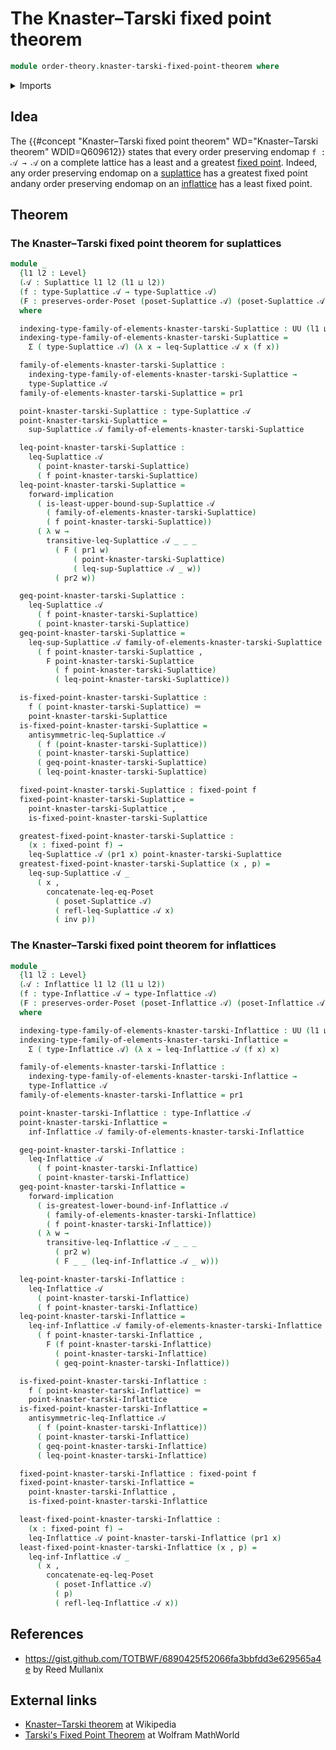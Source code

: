 # The Knaster–Tarski fixed point theorem

```agda
module order-theory.knaster-tarski-fixed-point-theorem where
```

<details><summary>Imports</summary>

```agda
open import foundation.dependent-pair-types
open import foundation.fixed-points-endofunctions
open import foundation.identity-types
open import foundation.logical-equivalences
open import foundation.universe-levels

open import order-theory.inflattices
open import order-theory.order-preserving-maps-posets
open import order-theory.posets
open import order-theory.suplattices
```

</details>

## Idea

The
{{#concept "Knaster–Tarski fixed point theorem" WD="Knaster–Tarski theorem" WDID=Q609612}}
states that every order preserving endomap `f : 𝒜 → 𝒜` on a complete lattice has
a least and a greatest [fixed point](foundation.fixed-points-endofunctions.md).
Indeed, any order preserving endomap on a
[suplattice](order-theory.suplattices.md) has a greatest fixed point andany
order preserving endomap on an [inflattice](order-theory.inflattices.md) has a
least fixed point.

## Theorem

### The Knaster–Tarski fixed point theorem for suplattices

```agda
module _
  {l1 l2 : Level}
  (𝒜 : Suplattice l1 l2 (l1 ⊔ l2))
  (f : type-Suplattice 𝒜 → type-Suplattice 𝒜)
  (F : preserves-order-Poset (poset-Suplattice 𝒜) (poset-Suplattice 𝒜) f)
  where

  indexing-type-family-of-elements-knaster-tarski-Suplattice : UU (l1 ⊔ l2)
  indexing-type-family-of-elements-knaster-tarski-Suplattice =
    Σ ( type-Suplattice 𝒜) (λ x → leq-Suplattice 𝒜 x (f x))

  family-of-elements-knaster-tarski-Suplattice :
    indexing-type-family-of-elements-knaster-tarski-Suplattice →
    type-Suplattice 𝒜
  family-of-elements-knaster-tarski-Suplattice = pr1

  point-knaster-tarski-Suplattice : type-Suplattice 𝒜
  point-knaster-tarski-Suplattice =
    sup-Suplattice 𝒜 family-of-elements-knaster-tarski-Suplattice

  leq-point-knaster-tarski-Suplattice :
    leq-Suplattice 𝒜
      ( point-knaster-tarski-Suplattice)
      ( f point-knaster-tarski-Suplattice)
  leq-point-knaster-tarski-Suplattice =
    forward-implication
      ( is-least-upper-bound-sup-Suplattice 𝒜
        ( family-of-elements-knaster-tarski-Suplattice)
        ( f point-knaster-tarski-Suplattice))
      ( λ w →
        transitive-leq-Suplattice 𝒜 _ _ _
          ( F ( pr1 w)
              ( point-knaster-tarski-Suplattice)
              ( leq-sup-Suplattice 𝒜 _ w))
          ( pr2 w))

  geq-point-knaster-tarski-Suplattice :
    leq-Suplattice 𝒜
      ( f point-knaster-tarski-Suplattice)
      ( point-knaster-tarski-Suplattice)
  geq-point-knaster-tarski-Suplattice =
    leq-sup-Suplattice 𝒜 family-of-elements-knaster-tarski-Suplattice
      ( f point-knaster-tarski-Suplattice ,
        F point-knaster-tarski-Suplattice
          ( f point-knaster-tarski-Suplattice)
          ( leq-point-knaster-tarski-Suplattice))

  is-fixed-point-knaster-tarski-Suplattice :
    f ( point-knaster-tarski-Suplattice) ＝
    point-knaster-tarski-Suplattice
  is-fixed-point-knaster-tarski-Suplattice =
    antisymmetric-leq-Suplattice 𝒜
      ( f (point-knaster-tarski-Suplattice))
      ( point-knaster-tarski-Suplattice)
      ( geq-point-knaster-tarski-Suplattice)
      ( leq-point-knaster-tarski-Suplattice)

  fixed-point-knaster-tarski-Suplattice : fixed-point f
  fixed-point-knaster-tarski-Suplattice =
    point-knaster-tarski-Suplattice ,
    is-fixed-point-knaster-tarski-Suplattice

  greatest-fixed-point-knaster-tarski-Suplattice :
    (x : fixed-point f) →
    leq-Suplattice 𝒜 (pr1 x) point-knaster-tarski-Suplattice
  greatest-fixed-point-knaster-tarski-Suplattice (x , p) =
    leq-sup-Suplattice 𝒜 _
      ( x ,
        concatenate-leq-eq-Poset
          ( poset-Suplattice 𝒜)
          ( refl-leq-Suplattice 𝒜 x)
          ( inv p))
```

### The Knaster–Tarski fixed point theorem for inflattices

```agda
module _
  {l1 l2 : Level}
  (𝒜 : Inflattice l1 l2 (l1 ⊔ l2))
  (f : type-Inflattice 𝒜 → type-Inflattice 𝒜)
  (F : preserves-order-Poset (poset-Inflattice 𝒜) (poset-Inflattice 𝒜) f)
  where

  indexing-type-family-of-elements-knaster-tarski-Inflattice : UU (l1 ⊔ l2)
  indexing-type-family-of-elements-knaster-tarski-Inflattice =
    Σ ( type-Inflattice 𝒜) (λ x → leq-Inflattice 𝒜 (f x) x)

  family-of-elements-knaster-tarski-Inflattice :
    indexing-type-family-of-elements-knaster-tarski-Inflattice →
    type-Inflattice 𝒜
  family-of-elements-knaster-tarski-Inflattice = pr1

  point-knaster-tarski-Inflattice : type-Inflattice 𝒜
  point-knaster-tarski-Inflattice =
    inf-Inflattice 𝒜 family-of-elements-knaster-tarski-Inflattice

  geq-point-knaster-tarski-Inflattice :
    leq-Inflattice 𝒜
      ( f point-knaster-tarski-Inflattice)
      ( point-knaster-tarski-Inflattice)
  geq-point-knaster-tarski-Inflattice =
    forward-implication
      ( is-greatest-lower-bound-inf-Inflattice 𝒜
        ( family-of-elements-knaster-tarski-Inflattice)
        ( f point-knaster-tarski-Inflattice))
      ( λ w →
        transitive-leq-Inflattice 𝒜 _ _ _
          ( pr2 w)
          ( F _ _ (leq-inf-Inflattice 𝒜 _ w)))

  leq-point-knaster-tarski-Inflattice :
    leq-Inflattice 𝒜
      ( point-knaster-tarski-Inflattice)
      ( f point-knaster-tarski-Inflattice)
  leq-point-knaster-tarski-Inflattice =
    leq-inf-Inflattice 𝒜 family-of-elements-knaster-tarski-Inflattice
      ( f point-knaster-tarski-Inflattice ,
        F (f point-knaster-tarski-Inflattice)
          ( point-knaster-tarski-Inflattice)
          ( geq-point-knaster-tarski-Inflattice))

  is-fixed-point-knaster-tarski-Inflattice :
    f ( point-knaster-tarski-Inflattice) ＝
    point-knaster-tarski-Inflattice
  is-fixed-point-knaster-tarski-Inflattice =
    antisymmetric-leq-Inflattice 𝒜
      ( f (point-knaster-tarski-Inflattice))
      ( point-knaster-tarski-Inflattice)
      ( geq-point-knaster-tarski-Inflattice)
      ( leq-point-knaster-tarski-Inflattice)

  fixed-point-knaster-tarski-Inflattice : fixed-point f
  fixed-point-knaster-tarski-Inflattice =
    point-knaster-tarski-Inflattice ,
    is-fixed-point-knaster-tarski-Inflattice

  least-fixed-point-knaster-tarski-Inflattice :
    (x : fixed-point f) →
    leq-Inflattice 𝒜 point-knaster-tarski-Inflattice (pr1 x)
  least-fixed-point-knaster-tarski-Inflattice (x , p) =
    leq-inf-Inflattice 𝒜 _
      ( x ,
        concatenate-eq-leq-Poset
          ( poset-Inflattice 𝒜)
          ( p)
          ( refl-leq-Inflattice 𝒜 x))
```

## References

- <https://gist.github.com/TOTBWF/6890425f52066fa3bbfdd3e629565a4e> by Reed
  Mullanix

## External links

- [Knaster–Tarski theorem](https://en.wikipedia.org/wiki/Knaster%E2%80%93Tarski_theorem)
  at Wikipedia
- [Tarski's Fixed Point Theorem](https://mathworld.wolfram.com/TarskisFixedPointTheorem.html)
  at Wolfram MathWorld

